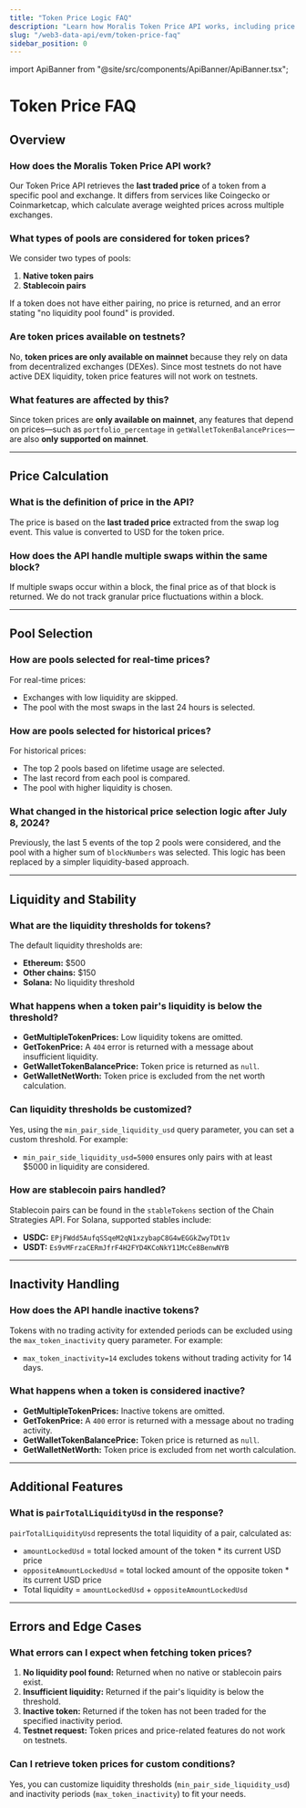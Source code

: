 ```yaml
---
title: "Token Price Logic FAQ"
description: "Learn how Moralis Token Price API works, including price calculation methods, pool selection criteria, and supported networks"
slug: "/web3-data-api/evm/token-price-faq"
sidebar_position: 0
---
```


import ApiBanner from "@site/src/components/ApiBanner/ApiBanner.tsx";

# Token Price FAQ

## Overview

### How does the Moralis Token Price API work?

Our Token Price API retrieves the **last traded price** of a token from a specific pool and exchange. It differs from services like Coingecko or Coinmarketcap, which calculate average weighted prices across multiple exchanges.

### What types of pools are considered for token prices?

We consider two types of pools:

1. **Native token pairs**
2. **Stablecoin pairs**

If a token does not have either pairing, no price is returned, and an error stating "no liquidity pool found" is provided.

### Are token prices available on testnets?

No, **token prices are only available on mainnet** because they rely on data from decentralized exchanges (DEXes). Since most testnets do not have active DEX liquidity, token price features will not work on testnets.

### What features are affected by this?

Since token prices are **only available on mainnet**, any features that depend on prices—such as `portfolio_percentage` in `getWalletTokenBalancePrices`—are also **only supported on mainnet**.

---

## Price Calculation

### What is the definition of price in the API?

The price is based on the **last traded price** extracted from the swap log event. This value is converted to USD for the token price.

### How does the API handle multiple swaps within the same block?

If multiple swaps occur within a block, the final price as of that block is returned. We do not track granular price fluctuations within a block.

---

## Pool Selection

### How are pools selected for real-time prices?

For real-time prices:

- Exchanges with low liquidity are skipped.
- The pool with the most swaps in the last 24 hours is selected.

### How are pools selected for historical prices?

For historical prices:

- The top 2 pools based on lifetime usage are selected.
- The last record from each pool is compared.
- The pool with higher liquidity is chosen.

### What changed in the historical price selection logic after July 8, 2024?

Previously, the last 5 events of the top 2 pools were considered, and the pool with a higher sum of `blockNumbers` was selected. This logic has been replaced by a simpler liquidity-based approach.

---

## Liquidity and Stability

### What are the liquidity thresholds for tokens?

The default liquidity thresholds are:

- **Ethereum:** $500
- **Other chains:** $150
- **Solana:** No liquidity threshold

### What happens when a token pair's liquidity is below the threshold?

- **GetMultipleTokenPrices:** Low liquidity tokens are omitted.
- **GetTokenPrice:** A `404` error is returned with a message about insufficient liquidity.
- **GetWalletTokenBalancePrice:** Token price is returned as `null`.
- **GetWalletNetWorth:** Token price is excluded from the net worth calculation.

### Can liquidity thresholds be customized?

Yes, using the `min_pair_side_liquidity_usd` query parameter, you can set a custom threshold. For example:

- `min_pair_side_liquidity_usd=5000` ensures only pairs with at least $5000 in liquidity are considered.

### How are stablecoin pairs handled?

Stablecoin pairs can be found in the `stableTokens` section of the Chain Strategies API. For Solana, supported stables include:

- **USDC:** `EPjFWdd5AufqSSqeM2qN1xzybapC8G4wEGGkZwyTDt1v`
- **USDT:** `Es9vMFrzaCERmJfrF4H2FYD4KCoNkY11McCe8BenwNYB`

---

## Inactivity Handling

### How does the API handle inactive tokens?

Tokens with no trading activity for extended periods can be excluded using the `max_token_inactivity` query parameter. For example:

- `max_token_inactivity=14` excludes tokens without trading activity for 14 days.

### What happens when a token is considered inactive?

- **GetMultipleTokenPrices:** Inactive tokens are omitted.
- **GetTokenPrice:** A `400` error is returned with a message about no trading activity.
- **GetWalletTokenBalancePrice:** Token price is returned as `null`.
- **GetWalletNetWorth:** Token price is excluded from net worth calculation.

---

## Additional Features

### What is `pairTotalLiquidityUsd` in the response?

`pairTotalLiquidityUsd` represents the total liquidity of a pair, calculated as:

- `amountLockedUsd` = total locked amount of the token \* its current USD price
- `oppositeAmountLockedUsd` = total locked amount of the opposite token \* its current USD price
- Total liquidity = `amountLockedUsd` + `oppositeAmountLockedUsd`

---

## Errors and Edge Cases

### What errors can I expect when fetching token prices?

1. **No liquidity pool found:** Returned when no native or stablecoin pairs exist.
2. **Insufficient liquidity:** Returned if the pair's liquidity is below the threshold.
3. **Inactive token:** Returned if the token has not been traded for the specified inactivity period.
4. **Testnet request:** Token prices and price-related features do not work on testnets.

### Can I retrieve token prices for custom conditions?

Yes, you can customize liquidity thresholds (`min_pair_side_liquidity_usd`) and inactivity periods (`max_token_inactivity`) to fit your needs.
